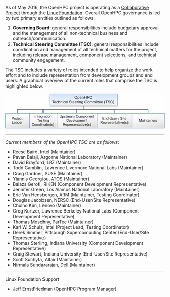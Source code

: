 As of May 2016, the OpenHPC project is operating as a [Collaborative Project](http://collabprojects.linuxfoundation.org) through the [Linux Foundation](http://www.linuxfoundation.org). Overall OpenHPC governance is led by two primary entities outlined as follows:

1. **Governing Board:** general responsibilities include budgetary approval and the management of all non-technical business and outreach/communication.
2. **Technical Steering Committee (TSC)**: general responsibilities include coordination and management of all technical matters for the project, including release management, component selections, and technical community engagement.

The TSC includes a variety of roles intended to help organize the work effort and to include representation from development groups and end users.  A graphical overview of the current roles that comprise the TSC is highlighted below. 


![TSC Overview](https://github.com/openhpc/ohpc/blob/master/misc/images/openhpc-tsc-overview.png)

***
_Current members of the OpenHPC TSC are as follows_:

* Reese Baird, Intel (Maintainer)
* Pavan Balaji, Argonne National Laboratory (Maintainer)
* David Brayford, LRZ (Maintainer)
* Todd Gamblin, Lawrence Livermore National Labs (Maintainer)
* Craig Gardner, SUSE (Maintainer)
* Yiannis Georgiou, ATOS (Maintainer)
* Balazs Gerofi, RIKEN (Component Development Representative)
* Jennifer Green, Los Alamos National Laboratory (Maintainer)
* Eric Van Hensbergen, ARM (Maintainer, Testing Coordinator)
* Douglas Jacobsen, NERSC (End-User/Site Representative)
* Chulho Kim, Lenovo (Maintainer)
* Greg Kurtzer, Lawrence Berkeley National Labs (Component Development Representative)
* Thomas Moschny, ParTec (Maintainer)
* Karl W. Schulz, Intel (Project Lead, Testing Coordinator)
* Derek Simmel, Pittsburgh Supercomputing Center (End-User/Site Representative)
* Thomas Sterling, Indiana University (Component Development Representative)
* Craig Stewart, Indiana University (End-User/Site Representative)
* Scott Suchyta, Altair (Maintainer)
* Nirmala Sundararajan, Dell (Maintainer)

***

Linux Foundation Support

* Jeff ErnstFriedman (OpenHPC Program Manager)



